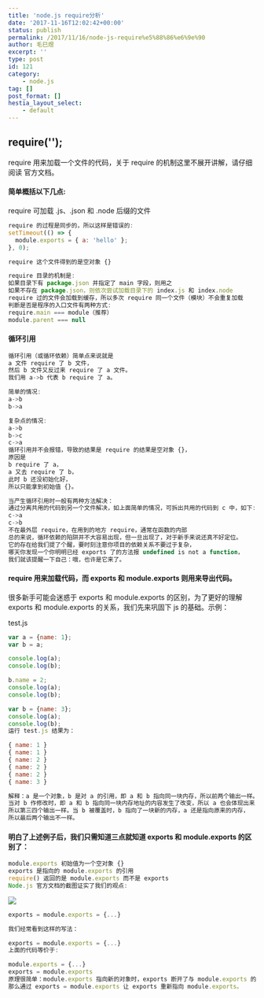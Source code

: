 ```yaml
---
title: 'node.js require分析'
date: '2017-11-16T12:02:42+00:00'
status: publish
permalink: /2017/11/16/node-js-require%e5%88%86%e6%9e%90
author: 毛巳煜
excerpt: ''
type: post
id: 121
category:
    - node.js
tag: []
post_format: []
hestia_layout_select:
    - default
---
```

require('');
------------

require 用来加载一个文件的代码，关于 require 的机制这里不展开讲解，请仔细阅读 官方文档。

#### 简单概括以下几点:

require 可加载 .js、.json 和 .node 后缀的文件

```javascript
require 的过程是同步的，所以这样是错误的:
setTimeout(() => {
  module.exports = { a: 'hello' };
}, 0);

```

```javascript
require 这个文件得到的是空对象 {}

require 目录的机制是:
如果目录下有 package.json 并指定了 main 字段，则用之
如果不存在 package.json，则依次尝试加载目录下的 index.js 和 index.node
require 过的文件会加载到缓存，所以多次 require 同一个文件（模块）不会重复加载
判断是否是程序的入口文件有两种方式:
require.main === module（推荐）
module.parent === null

```

#### 循环引用

```javascript
循环引用（或循环依赖）简单点来说就是
a 文件 require 了 b 文件，
然后 b 文件又反过来 require 了 a 文件。
我们用 a->b 代表 b require 了 a。

简单的情况:
a->b
b->a

复杂点的情况:
a->b
b->c
c->a
循环引用并不会报错，导致的结果是 require 的结果是空对象 {}，
原因是
b require 了 a，
a 又去 require 了 b，
此时 b 还没初始化好，
所以只能拿到初始值 {}。

当产生循环引用时一般有两种方法解决：
通过分离共用的代码到另一个文件解决，如上面简单的情况，可拆出共用的代码到 c 中，如下:
c->a
c->b
不在最外层 require，在用到的地方 require，通常在函数的内部
总的来说，循环依赖的陷阱并不大容易出现，但一旦出现了，对于新手来说还真不好定位。
它的存在给我们提了个醒，要时刻注意你项目的依赖关系不要过于复杂，
哪天你发现一个你明明已经 exports 了的方法报 undefined is not a function，
我们就该提醒一下自己：哦，也许是它来了。

```

#### require 用来加载代码，而 exports 和 module.exports 则用来导出代码。

很多新手可能会迷惑于 exports 和 module.exports 的区别，为了更好的理解 exports 和 module.exports 的关系，我们先来巩固下 js 的基础。示例：

test.js

```javascript
var a = {name: 1};
var b = a;

console.log(a);
console.log(b);

b.name = 2;
console.log(a);
console.log(b);

var b = {name: 3};
console.log(a);
console.log(b);
运行 test.js 结果为：

{ name: 1 }
{ name: 1 }
{ name: 2 }
{ name: 2 }
{ name: 2 }
{ name: 3 }

解释：a 是一个对象，b 是对 a 的引用，即 a 和 b 指向同一块内存，所以前两个输出一样。
当对 b 作修改时，即 a 和 b 指向同一块内存地址的内容发生了改变，所以 a 也会体现出来，
所以第三四个输出一样。当 b 被覆盖时，b 指向了一块新的内存，a 还是指向原来的内存，
所以最后两个输出不一样。

```

#### 明白了上述例子后，我们只需知道三点就知道 exports 和 module.exports 的区别了：

```javascript
module.exports 初始值为一个空对象 {}
exports 是指向的 module.exports 的引用
require() 返回的是 module.exports 而不是 exports
Node.js 官方文档的截图证实了我们的观点:

```

![](2.2.1.png)

```javascript
exports = module.exports = {...}

我们经常看到这样的写法：

exports = module.exports = {...}
上面的代码等价于:

module.exports = {...}
exports = module.exports
原理很简单：module.exports 指向新的对象时，exports 断开了与 module.exports 的引用，
那么通过 exports = module.exports 让 exports 重新指向 module.exports。

```